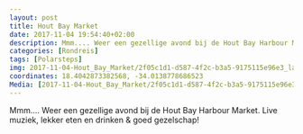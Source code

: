 ```yaml
---
layout: post
title: Hout Bay Market 
date: 2017-11-04 19:54:40+02:00
description: Mmm.... Weer een gezellige avond bij de Hout Bay Harbour Market. Live muziek, lekker eten en drinken & goed gezelschap! 
categories: [Rondreis]
tags: [Polarsteps]
img: 2017-11-04-Hout_Bay_Market/2f05c1d1-d587-4f2c-b3a5-9175115e96e3_large_image.jpg
coordinates: 18.4042873382568, -34.0138778686523
Media: [2017-11-04-Hout_Bay_Market/2f05c1d1-d587-4f2c-b3a5-9175115e96e3_large_image.jpg, 2017-11-04-Hout_Bay_Market/9f6ff29a-c923-4001-9f55-0d29e2168330_large_image.jpg, 2017-11-04-Hout_Bay_Market/9569208c-05aa-45a5-9ecb-4346e3745676_large_image.jpg, 2017-11-04-Hout_Bay_Market/4225faf9-cef3-4d15-8273-cf520e1d46e9_large_image.jpg, 2017-11-04-Hout_Bay_Market/53d7eb36-4f87-4793-b154-6ae96b050ffb_large_image.jpg, 2017-11-04-Hout_Bay_Market/4173b29c-c794-4ad4-9ca0-e6a63c7a6521_large_image.jpg, 2017-11-04-Hout_Bay_Market/2911fd09-a01f-4d03-a49a-d731c1c8defb_large_image.jpg, 2017-11-04-Hout_Bay_Market/8ff2ec69-0421-4c4d-8784-2ce68b5c3bcd_large_image.jpg]
---
```

Mmm.... Weer een gezellige avond bij de Hout Bay Harbour Market. Live muziek, lekker eten en drinken & goed gezelschap! 
